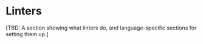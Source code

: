 # Linters

[TBD: A section showing what linters do, and language-specific sections for setting them up.]